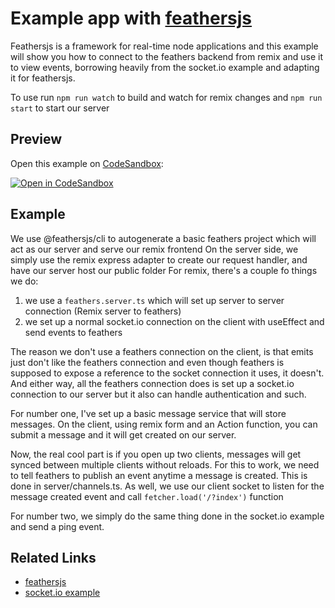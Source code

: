 # Example app with [feathersjs](https://feathersjs.com/)

Feathersjs is a framework for real-time node applications and this example will show you how to connect to the feathers backend from remix and use it to view events, borrowing heavily from the socket.io example and adapting it for feathersjs. 

To use run `npm run watch` to build and watch for remix changes and `npm run start` to start our server

## Preview

Open this example on [CodeSandbox](https://codesandbox.io/s/fervent-kate-co1cgn):

<!-- TODO: update this link to the path for your example: -->

[![Open in CodeSandbox](https://codesandbox.io/static/img/play-codesandbox.svg)](https://codesandbox.io/s/fervent-kate-co1cgn)

## Example
We use @feathersjs/cli to autogenerate a basic feathers project which will act as our server and serve our remix frontend
On the server side, we simply use the remix express adapter to create our request handler, and have our server host our public folder
For remix, there's a couple fo things we do: 
1. we use a `feathers.server.ts` which will set up server to server connection (Remix server to feathers)
2. we set up a normal socket.io connection on the client with useEffect and send events to feathers

The reason we don't use a feathers connection on the client, is that emits just don't like the feathers connection and even though feathers is supposed to expose a reference to the socket connection it uses, it doesn't. And either way, all the feathers connection does is set up a socket.io connection to our server but it also can handle authentication and such. 

For number one, I've set up a basic message service that will store messages. 
On the client, using remix form and an Action function, you can submit a message and it will get created on our server. 

Now, the real cool part is if you open up two clients, messages will get synced between multiple clients without reloads. 
For this to work, we need to tell feathers to publish an event anytime a message is created. This is done in server/channels.ts.
As well, we use our client socket to listen for the message created event and call `fetcher.load('/?index')` function


For number two, we simply do the same thing done in the socket.io example and send a ping event.

## Related Links

* [feathersjs](https://feathersjs.com)
* [socket.io example](https://github.com/remix-run/remix/tree/main/examples/socket.io)

